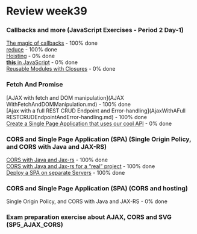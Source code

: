 # Review week39

### Callbacks and more (JavaScript Exercises - Period 2 Day-1)  
[The magic of callbacks](./review_week39_tuesday/README.md) - 100% done  
[reduce](./review_week39_tuesday/README.md) - 100% done  
[Hoisting](./review_week39_tuesday/README.md) - 0% done  
[**this** in JavaScript](./review_week39_tuesday/README.md) - 0% done  
[Reusable Modules with Closures](./review_week39_tuesday/README.md)  - 0% done  

### Fetch And Promise  
[AJAX with fetch and DOM manipulation](AJAX WithFetchAndDOMManipulation.md) - 100% done  
[Ajax with a full REST CRUD Endpoint and Error-handling](AjaxWithAFull RESTCRUDEndpointAndError-handling.md) - 100% done  
[Create a Single Page Application that uses our cool API](CreateASinglePageApplication.md) - 0% done  
  
### CORS and Single Page Application (SPA) (Single Origin Policy, and CORS with Java and JAX-RS)  
[CORS with Java and Jax-rs](./CORSWithJavaAndJax-rs/CORSWithJavaAndJax-rs.md) - 100% done  
[CORS with Java and Jax-rs for a “real” project](./CORS-with-Java-and-Jax-rs-for-a-real-project/CORS-with-Java-and-Jax-rs-for-a-real-project.md) - 100% done  
[Deploy a SPA on separate Servers](./Deploy-a-SPA-on-separate-Servers/deploy.md) - 100% done  
### CORS and Single Page Application (SPA) (CORS and hosting)  
Single Origin Policy, and CORS with Java and JAX-RS - 0% done  

### Exam preparation exercise about AJAX, CORS and SVG (SP5_AJAX_CORS)  

